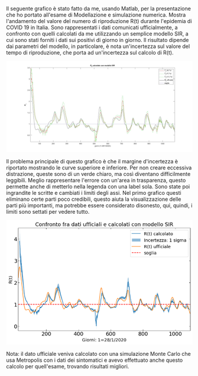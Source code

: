 Il seguente grafico è stato fatto da me, usando Matlab, per la presentazione che ho portato all'esame di Modellazione e simulazione numerica. Mostra l'andamento del valore del numero di riproduzione R(t) durante l'epidemia di COVID 19 in Italia. Sono rappresentati i dati comunicati ufficialmente, a confronto con quelli calcolati da me utilizzando un semplice modello SIR, a cui sono stati forniti i dati sui positivi di giorno in giorno. Il risultato dipende dai parametri del modello, in particolare, è nota un'incertezza sul valore del tempo di riproduzione, che porta ad un'incertezza sul calcolo di R(t).

![image](https://github.com/massimocipressi/MLPNS_MCipressi/blob/main/vis/R_easy.jpg)

Il problema principale di questo grafico è che il margine d'incertezza è riportato mostrando le curve superiore e inferiore. Per non creare eccessiva distrazione, queste sono di un verde chiaro, ma così diventano difficilmente leggibili. Meglio rappresentare l'errore con un'area in trasparenza, questo permette anche di metterlo nella legenda con una label sola.
Sono state poi ingrandite le scritte e cambiati i limiti degli assi. Nel primo grafico questi eliminano certe parti poco credibili, questo aiuta la visualizzazione delle parti più importanti, ma potrebbe essere considerato disonesto, qui, quindi, i limiti sono settati per vedere tutto.

![image](https://github.com/massimocipressi/MLPNS_MCipressi/blob/main/vis/vis.png)

Nota: il dato ufficiale veniva calcolato con una simulazione Monte Carlo che usa Metropolis con i dati dei sintomatici e avevo effettuato anche questo calcolo per quell'esame, trovando risultati migliori.
